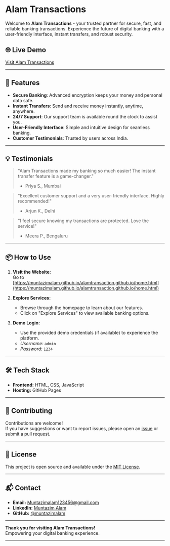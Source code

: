 

# Alam Transactions

Welcome to **Alam Transactions** - your trusted partner for secure, fast, and reliable banking transactions. Experience the future of digital banking with a user-friendly interface, instant transfers, and robust security.

## 🌐 Live Demo

[Visit Alam Transactions](https://muntazimalam.github.io/alamtransaction.github.io/home.html)

---

## 🚀 Features

- **Secure Banking**: Advanced encryption keeps your money and personal data safe.
- **Instant Transfers**: Send and receive money instantly, anytime, anywhere.
- **24/7 Support**: Our support team is available round the clock to assist you.
- **User-Friendly Interface**: Simple and intuitive design for seamless banking.
- **Customer Testimonials**: Trusted by users across India.

---

## 💡 Testimonials

> "Alam Transactions made my banking so much easier! The instant transfer feature is a game-changer."  
> - Priya S., Mumbai

> "Excellent customer support and a very user-friendly interface. Highly recommended!"  
> - Arjun K., Delhi

> "I feel secure knowing my transactions are protected. Love the service!"  
> - Meera P., Bengaluru

---

## 📦 How to Use

1. **Visit the Website:**  
   Go to [https://muntazimalam.github.io/alamtransaction.github.io/home.html](https://muntazimalam.github.io/alamtransaction.github.io/home.html)

2. **Explore Services:**  
   - Browse through the homepage to learn about our features.
   - Click on "Explore Services" to view available banking options.

3. **Demo Login:**  
   - Use the provided demo credentials (if available) to experience the platform.  
   - _Username:_ `admin`  
   - _Password:_ `1234`

---

## 🛠️ Tech Stack

- **Frontend:** HTML, CSS, JavaScript
- **Hosting:** GitHub Pages

---

## 🤝 Contributing

Contributions are welcome!  
If you have suggestions or want to report issues, please open an [issue](https://github.com/muntazimalam/alamtransaction.github.io/issues) or submit a pull request.

---

## 📄 License

This project is open source and available under the [MIT License](LICENSE).

---

## 📬 Contact

- **Email:** [Muntazimalam123456@gmail.com](mailto:Muntazimalam123456@gmail.com)
- **LinkedIn:** [Muntazim Alam](https://www.linkedin.com/in/muntazim-alam-463b4626a)
- **GitHub:** [@muntazimalam](https://github.com/muntazimalam)

---

**Thank you for visiting Alam Transactions!**  
Empowering your digital banking experience.

---
